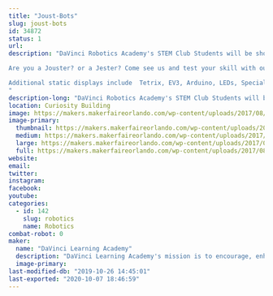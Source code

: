 ```yaml
---
title: "Joust-Bots"
slug: joust-bots
id: 34872
status: 1
url: 
description: "DaVinci Robotics Academy's STEM Club Students will be showcasing a wide variety of student projects including their JOUST-BOTS where Makers Faire attendees can test their  robot driving skills on our ring jousting course. 

Are you a Jouster? or a Jester? Come see us and test your skill with our Joust-Bots!

Additional static displays include  Tetrix, EV3, Arduino, LEDs, Special Effects and more.
"
description-long: "DaVinci Robotics Academy's STEM Club Students will be showcasing a wide variety of student projects. Tetrix, EV3, Arduino, LEDs, Special Effects and more."
location: Curiosity Building
image: https://makers.makerfaireorlando.com/wp-content/uploads/2017/08/20160721_172631.jpg
image-primary:
  thumbnail: https://makers.makerfaireorlando.com/wp-content/uploads/2017/08/20160721_172631-150x150.jpg
  medium: https://makers.makerfaireorlando.com/wp-content/uploads/2017/08/20160721_172631.jpg
  large: https://makers.makerfaireorlando.com/wp-content/uploads/2017/08/20160721_172631.jpg
  full: https://makers.makerfaireorlando.com/wp-content/uploads/2017/08/20160721_172631.jpg
website: 
email: 
twitter: 
instagram: 
facebook: 
youtube: 
categories:
  - id: 142
    slug: robotics
    name: Robotics
combat-robot: 0
maker:
  name: "DaVinci Learning Academy"
  description: "DaVinci Learning Academy's mission is to encourage, enhance,  support and enrich each individual families academic, elective enrichment and social learning goals. Our students are engaged in a wide variety of STEM and artistic endeavors."
  image-primary: 
last-modified-db: "2019-10-26 14:45:01"
last-exported: "2020-10-07 18:46:59"
---
```

